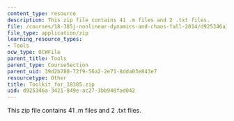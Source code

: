 ```yaml
---
content_type: resource
description: This zip file contains 41 .m files and 2 .txt files.
file: /courses/18-385j-nonlinear-dynamics-and-chaos-fall-2014/d925346a3421849eac273bb940fad042_Toolkit_for_18385.zip
file_type: application/zip
learning_resource_types:
- Tools
ocw_type: OCWFile
parent_title: Tools
parent_type: CourseSection
parent_uid: 39d2b780-72f9-56a2-2e71-8dda03e843e7
resourcetype: Other
title: Toolkit_for_18385.zip
uid: d925346a-3421-849e-ac27-3bb940fad042
---
```

This zip file contains 41 .m files and 2 .txt files.